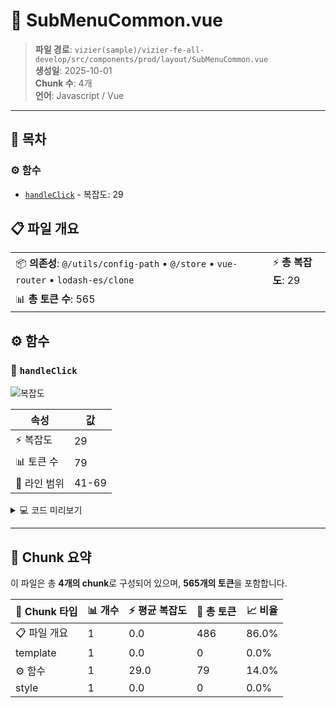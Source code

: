 # 📄 SubMenuCommon.vue

> **파일 경로**: `vizier(sample)/vizier-fe-all-develop/src/components/prod/layout/SubMenuCommon.vue`  
> **생성일**: 2025-10-01  
> **Chunk 수**: 4개  
> **언어**: Javascript / Vue
---




## 📑 목차

### ⚙️ 함수
- [`handleClick`](#function-handleclick) - 복잡도: 29


## 📋 파일 개요

| | |
|--|--|
| 📦 **의존성**: `@/utils/config-path` • `@/store` • `vue-router` • `lodash-es/clone` | ⚡ **총 복잡도**: 29 |
| 📊 **총 토큰 수**: 565 |  |




## ⚙️ 함수

### <a id="function-handleclick"></a>🔧 `handleClick`

![복잡도](https://img.shields.io/badge/복잡도-29-red)

| 속성 | 값 |
|------|----|
| ⚡ 복잡도 | 29 |
| 📊 토큰 수 | 79 |
| 📍 라인 범위 | 41-69 |





<details>
<summary>💻 코드 미리보기</summary>

```javascript
function handleClick(item: any, parent?: any) {
  const instance = clone(item);
  instance.path = configPath(instance);
  instance.menuNm = props.nameParent;
  instance.rawName = props.nameParent;
  instance.tabName = "";
  if (parent) {
    instance.tabName +=
      item.menuLv === "2" ? item.menuNm : `${parent.menuNm} ${item.menuNm}`;
    instance.menuNm += ` ${parent.menuNm} ${item.menuNm}`;
    instance.rawName += `${parent.menuNm}${item.menuNm}`.replace(/\s+/g, "");
    menuStore.setOpenId([parent?.menuId]);
  } else {
    instance.menuNm += ` ${item.menuNm}`;
    instance.rawName += item.menuNm.replace(/\s+/g, "");
    instance.tabName += item.menuNm;
  }
  if (addTab) {
    addTab(instance);
  }
  if (menuList?.length < 5) {
    router.push(configPath(item));
    menuStore.setActive...
```

**Chunk 메타데이터**
- 🆔 **ID**: `eae3c0f58507`
- 🏷️ **태그**: `function, javascript`

</details>

---



## 🧩 Chunk 요약

이 파일은 총 **4개의 chunk**로 구성되어 있으며, **565개의 토큰**을 포함합니다.

| 🧩 Chunk 타입 | 📊 개수 | ⚡ 평균 복잡도 | 📝 총 토큰 | 📈 비율 |
|---------------|--------|-------------|----------|--------|
| 📋 파일 개요 | 1 | 0.0 | 486 | 86.0% |
| template | 1 | 0.0 | 0 | 0.0% |
| ⚙️ 함수 | 1 | 29.0 | 79 | 14.0% |
| style | 1 | 0.0 | 0 | 0.0% |

